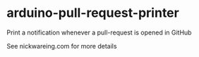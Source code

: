 arduino-pull-request-printer
============================

Print a notification whenever a pull-request is opened in GitHub

See nickwareing.com for more details
